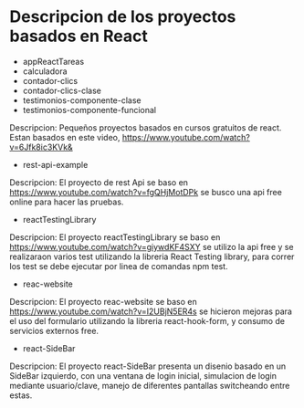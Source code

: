 # Descripcion de los proyectos basados en React

- appReactTareas
- calculadora
- contador-clics
- contador-clics-clase
- testimonios-componente-clase
- testimonios-componente-funcional

Descripcion: Pequeños proyectos basados en cursos gratuitos de react. Estan basados en este video, https://www.youtube.com/watch?v=6Jfk8ic3KVk&


- rest-api-example

Descripcion: El proyecto de rest Api se baso en https://www.youtube.com/watch?v=fgQHjMotDPk se busco una api free online para hacer las pruebas.

- reactTestingLibrary

Descripcion: El proyecto reactTestingLibrary se baso en https://www.youtube.com/watch?v=giywdKF4SXY se utilizo la api free y se realizaraon varios test utilizando la libreria React Testing library, para correr los test se debe ejecutar por linea de comandas npm test.

- reac-website

Descripcion: El proyecto reac-website se baso en https://www.youtube.com/watch?v=I2UBjN5ER4s se hicieron mejoras para el uso del formulario utilizando la libreria react-hook-form, y consumo de servicios externos free.

- react-SideBar

Descripcion: El proyecto react-SideBar presenta un disenio basado en un SideBar izquierdo, con una ventana de login inicial, simulacion de login mediante usuario/clave, manejo de diferentes pantallas switcheando entre estas.
